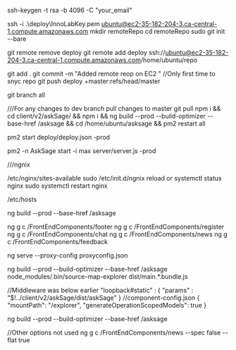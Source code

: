 ssh-keygen -t rsa -b 4096 -C "your_email"

ssh -i .\deploy\InnoLabKey.pem ubuntu@ec2-35-182-204-3.ca-central-1.compute.amazonaws.com
mkdir remoteRepo
cd remoteRepo
sudo git init --bare

git remote remove deploy
git remote add deploy ssh://ubuntu@ec2-35-182-204-3.ca-central-1.compute.amazonaws.com/home/ubuntu/repo

git add .
git commit -m "Added remote reop on EC2 "
//Only first time to snyc repo
git push deploy +master:refs/head/master

git branch all

///For any changes to dev branch pull changes to master
git pull 
npm i && 
cd client/v2/askSage/ && 
npm i && 
ng build --prod --build-optimizer --base-href /asksage &&
cd /home/ubuntu/asksage &&
pm2 restart all

pm2 start deploy/deploy.json -prod


pm2 -n AskSage start -i max server/server.js -prod





///ngnix

/etc/nginx/sites-available
 sudo /etc/init.d/ngnix reload or
 systemctl status nginx
 sudo systemctl restart nginx

 /etc/hosts


 ng build --prod --base-href /asksage 

ng g c /FrontEndComponents/footer
ng g c /FrontEndComponents/register
ng g c /FrontEndComponents/chat
ng g c /FrontEndComponents/news
ng g c /FrontEndComponents/feedback

ng serve --proxy-config proxyconfig.json


ng build --prod --build-optimizer --base-href /asksage 
node_modules/.bin/source-map-explorer dist/main.*.bundle.js

//Middleware was below earlier 
  "loopback#static" : {
      "params" : "$!../client/v2/askSage/dist/askSage"
    }
//component-config.json
{
    "mountPath": "/explorer",
    "generateOperationScopedModels": true
  }

ng build --prod --build-optimizer --base-href /asksage 

//Other options not used
ng g c /FrontEndComponents/news --spec false --flat true
